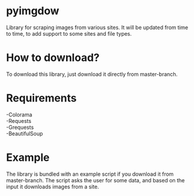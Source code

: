 # pyimgdow
Library for scraping images from various sites. It will be updated from time to time, to add support to some sites and file types.
# How to download?
To download this library, just download it directly from master-branch.
# Requirements
-Colorama </br>
-Requests </br>
-Grequests </br>
-BeautifulSoup </br>
# Example
The library is bundled with an example script if you download it from master-branch.
The script asks the user for some data, and based on the input it downloads images from a site.
